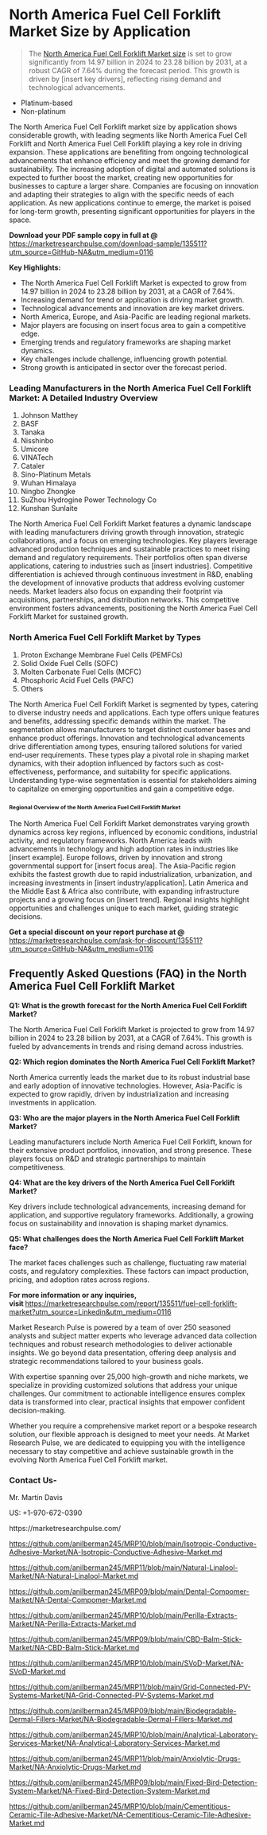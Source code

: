 <h1>North America Fuel Cell Forklift Market&nbsp;Size by Application</h1><blockquote><p>The <a href="https://marketresearchpulse.com/download-sample/135511?utm_source=GitHub-NA&amp;utm_medium=0116">North America Fuel Cell Forklift Market size</a> is set to grow significantly from 14.97 billion in 2024 to 23.28 billion by 2031, at a robust CAGR of 7.64% during the forecast period. This growth is driven by [insert key drivers], reflecting rising demand and technological advancements.</p></blockquote><ul><li>Platinum-based<li> Non-platinum</li></ul><p>The North America Fuel Cell Forklift market size by application shows considerable growth, with leading segments like North America Fuel Cell Forklift and North America Fuel Cell Forklift playing a key role in driving expansion. These applications are benefiting from ongoing technological advancements that enhance efficiency and meet the growing demand for sustainability. The increasing adoption of digital and automated solutions is expected to further boost the market, creating new opportunities for businesses to capture a larger share. Companies are focusing on innovation and adapting their strategies to align with the specific needs of each application. As new applications continue to emerge, the market is poised for long-term growth, presenting significant opportunities for players in the space.</p><p><strong>Download your PDF sample copy in full at @ </strong><a href="https://marketresearchpulse.com/download-sample/135511?utm_source=GitHub-NA&amp;utm_medium=0116">https://marketresearchpulse.com/download-sample/135511?utm_source=GitHub-NA&amp;utm_medium=0116</a></p><p><strong>Key Highlights: </strong></p><ul><li>The North America Fuel Cell Forklift Market is expected to grow from 14.97 billion in 2024 to 23.28 billion by 2031, at a CAGR of 7.64%.</li><li>Increasing demand for trend or application is driving market growth.</li><li>Technological advancements and innovation are key market drivers.</li><li>North America, Europe, and Asia-Pacific are leading regional markets.</li><li>Major players are focusing on insert focus area to gain a competitive edge.</li><li>Emerging trends and regulatory frameworks are shaping market dynamics.</li><li>Key challenges include challenge, influencing growth potential.</li><li>Strong growth is anticipated in sector over the forecast period.</li></ul><h3>Leading Manufacturers in the North America Fuel Cell Forklift Market: A Detailed Industry Overview</h3><ol><li>Johnson Matthey</li><li>BASF</li><li>Tanaka</li><li>Nisshinbo</li><li>Umicore</li><li>VINATech</li><li>Cataler</li><li>Sino-Platinum Metals</li><li>Wuhan Himalaya</li><li>Ningbo Zhongke</li><li>SuZhou Hydrogine Power Technology Co</li><li>Kunshan Sunlaite</li></ol><div class="flex max-w-full flex-col flex-grow"><div class="min-h-8 text-message flex w-full flex-col items-end gap-2 whitespace-normal break-words [.text-message+&amp;]:mt-5" dir="auto" data-message-author-role="assistant" data-message-id="fd8432e4-4910-450d-b182-61b7bfb0a01f" data-message-model-slug="gpt-4o"><div class="flex w-full flex-col gap-1 empty:hidden first:pt-[3px]"><div class="markdown prose w-full break-words dark:prose-invert light"><p>The North America Fuel Cell Forklift Market features a dynamic landscape with leading manufacturers driving growth through innovation, strategic collaborations, and a focus on emerging technologies. Key players leverage advanced production techniques and sustainable practices to meet rising demand and regulatory requirements. Their portfolios often span diverse applications, catering to industries such as [insert industries]. Competitive differentiation is achieved through continuous investment in R&amp;D, enabling the development of innovative products that address evolving customer needs. Market leaders also focus on expanding their footprint via acquisitions, partnerships, and distribution networks. This competitive environment fosters advancements, positioning the North America Fuel Cell Forklift Market for sustained growth.</p></div></div></div></div><h3>North America Fuel Cell Forklift Market by Types</h3><ol><li>Proton Exchange Membrane Fuel Cells (PEMFCs)<li> Solid Oxide Fuel Cells (SOFC)<li> Molten Carbonate Fuel Cells (MCFC)<li> Phosphoric Acid Fuel Cells (PAFC)<li> Others</li></ol><div class="flex max-w-full flex-col flex-grow"><div class="min-h-8 text-message flex w-full flex-col items-end gap-2 whitespace-normal break-words [.text-message+&amp;]:mt-5" dir="auto" data-message-author-role="assistant" data-message-id="084470be-0bb7-4664-bddf-5156b4f41249" data-message-model-slug="gpt-4o-mini"><div class="flex w-full flex-col gap-1 empty:hidden first:pt-[3px]"><div class="markdown prose w-full break-words dark:prose-invert light"><p>The North America Fuel Cell Forklift Market is segmented by types, catering to diverse industry needs and applications. Each type offers unique features and benefits, addressing specific demands within the market. The segmentation allows manufacturers to target distinct customer bases and enhance product offerings. Innovation and technological advancements drive differentiation among types, ensuring tailored solutions for varied end-user requirements. These types play a pivotal role in shaping market dynamics, with their adoption influenced by factors such as cost-effectiveness, performance, and suitability for specific applications. Understanding type-wise segmentation is essential for stakeholders aiming to capitalize on emerging opportunities and gain a competitive edge.</p></div></div></div></div><h3><span style="font-size: 11px;">Regional Overview of the North America Fuel Cell Forklift Market</span></h3><div class="flex max-w-full flex-col flex-grow"><div class="min-h-8 text-message flex w-full flex-col items-end gap-2 whitespace-normal break-words [.text-message+&amp;]:mt-5" dir="auto" data-message-author-role="assistant" data-message-id="e9038762-ce64-4e30-91c9-9bd413514231" data-message-model-slug="gpt-4o-mini"><div class="flex w-full flex-col gap-1 empty:hidden first:pt-[3px]"><div class="markdown prose w-full break-words dark:prose-invert light"><p>The North America Fuel Cell Forklift Market demonstrates varying growth dynamics across key regions, influenced by economic conditions, industrial activity, and regulatory frameworks. North America leads with advancements in technology and high adoption rates in industries like [insert example]. Europe follows, driven by innovation and strong governmental support for [insert focus area]. The Asia-Pacific region exhibits the fastest growth due to rapid industrialization, urbanization, and increasing investments in [insert industry/application]. Latin America and the Middle East &amp; Africa also contribute, with expanding infrastructure projects and a growing focus on [insert trend]. Regional insights highlight opportunities and challenges unique to each market, guiding strategic decisions.</p></div></div></div></div><p><strong>Get a special discount on your report purchase at @ </strong><a href="https://marketresearchpulse.com/ask-for-discount/135511?utm_source=GitHub-NA&amp;utm_medium=0116">https://marketresearchpulse.com/ask-for-discount/135511?utm_source=GitHub-NA&amp;utm_medium=0116</a></p><h2>Frequently Asked Questions (FAQ) in the North America Fuel Cell Forklift Market</h2><p><strong>Q1: What is the growth forecast for the North America Fuel Cell Forklift Market?</strong></p><p>The North America Fuel Cell Forklift Market is projected to grow from 14.97 billion in 2024 to 23.28 billion by 2031, at a CAGR of 7.64%. This growth is fueled by advancements in trends and rising demand across industries.</p><p><strong>Q2: Which region dominates the North America Fuel Cell Forklift Market?</strong></p><p>North America currently leads the market due to its robust industrial base and early adoption of innovative technologies. However, Asia-Pacific is expected to grow rapidly, driven by industrialization and increasing investments in application.</p><p><strong>Q3: Who are the major players in the North America Fuel Cell Forklift Market?</strong></p><p>Leading manufacturers include North America Fuel Cell Forklift, known for their extensive product portfolios, innovation, and strong presence. These players focus on R&amp;D and strategic partnerships to maintain competitiveness.</p><p><strong>Q4: What are the key drivers of the North America Fuel Cell Forklift Market?</strong></p><p>Key drivers include technological advancements, increasing demand for application, and supportive regulatory frameworks. Additionally, a growing focus on sustainability and innovation is shaping market dynamics.</p><p><strong>Q5: What challenges does the North America Fuel Cell Forklift Market face?</strong></p><p>The market faces challenges such as challenge, fluctuating raw material costs, and regulatory complexities. These factors can impact production, pricing, and adoption rates across regions.</p><p><strong>For more information or any inquiries, visit&nbsp;</strong><a href="https://marketresearchpulse.com/report/135511/fuel-cell-forklift-market?utm_source=Linkedin&utm_medium=0116">https://marketresearchpulse.com/report/135511/fuel-cell-forklift-market?utm_source=Linkedin&utm_medium=0116</a></p><p>Market Research Pulse is powered by a team of over 250 seasoned analysts and subject matter experts who leverage advanced data collection techniques and robust research methodologies to deliver actionable insights. We go beyond data presentation, offering deep analysis and strategic recommendations tailored to your business goals.</p><p>With expertise spanning over 25,000 high-growth and niche markets, we specialize in providing customized solutions that address your unique challenges. Our commitment to actionable intelligence ensures complex data is transformed into clear, practical insights that empower confident decision-making.</p><p>Whether you require a comprehensive market report or a bespoke research solution, our flexible approach is designed to meet your needs. At Market Research Pulse, we are dedicated to equipping you with the intelligence necessary to stay competitive and achieve sustainable growth in the evolving North America Fuel Cell Forklift market.</p><h3><strong>Contact Us-</strong></h3><p>Mr. Martin Davis</p><p>US: +1-970-672-0390</p><p>https://marketresearchpulse.com/</p><p><a href="https://github.com/anilberman245/MRP10/blob/main/Isotropic-Conductive-Adhesive-Market/NA-Isotropic-Conductive-Adhesive-Market.md">https://github.com/anilberman245/MRP10/blob/main/Isotropic-Conductive-Adhesive-Market/NA-Isotropic-Conductive-Adhesive-Market.md</a></p><p><a href="https://github.com/anilberman245/MRP11/blob/main/Natural-Linalool-Market/NA-Natural-Linalool-Market.md">https://github.com/anilberman245/MRP11/blob/main/Natural-Linalool-Market/NA-Natural-Linalool-Market.md</a></p><p><a href="https://github.com/anilberman245/MRP09/blob/main/Dental-Compomer-Market/NA-Dental-Compomer-Market.md">https://github.com/anilberman245/MRP09/blob/main/Dental-Compomer-Market/NA-Dental-Compomer-Market.md</a></p><p><a href="https://github.com/anilberman245/MRP10/blob/main/Perilla-Extracts-Market/NA-Perilla-Extracts-Market.md">https://github.com/anilberman245/MRP10/blob/main/Perilla-Extracts-Market/NA-Perilla-Extracts-Market.md</a></p><p><a href="https://github.com/anilberman245/MRP09/blob/main/CBD-Balm-Stick-Market/NA-CBD-Balm-Stick-Market.md">https://github.com/anilberman245/MRP09/blob/main/CBD-Balm-Stick-Market/NA-CBD-Balm-Stick-Market.md</a></p><p><a href="https://github.com/anilberman245/MRP10/blob/main/SVoD-Market/NA-SVoD-Market.md">https://github.com/anilberman245/MRP10/blob/main/SVoD-Market/NA-SVoD-Market.md</a></p><p><a href="https://github.com/anilberman245/MRP11/blob/main/Grid-Connected-PV-Systems-Market/NA-Grid-Connected-PV-Systems-Market.md">https://github.com/anilberman245/MRP11/blob/main/Grid-Connected-PV-Systems-Market/NA-Grid-Connected-PV-Systems-Market.md</a></p><p><a href="https://github.com/anilberman245/MRP09/blob/main/Biodegradable-Dermal-Fillers-Market/NA-Biodegradable-Dermal-Fillers-Market.md">https://github.com/anilberman245/MRP09/blob/main/Biodegradable-Dermal-Fillers-Market/NA-Biodegradable-Dermal-Fillers-Market.md</a></p><p><a href="https://github.com/anilberman245/MRP10/blob/main/Analytical-Laboratory-Services-Market/NA-Analytical-Laboratory-Services-Market.md">https://github.com/anilberman245/MRP10/blob/main/Analytical-Laboratory-Services-Market/NA-Analytical-Laboratory-Services-Market.md</a></p><p><a href="https://github.com/anilberman245/MRP11/blob/main/Anxiolytic-Drugs-Market/NA-Anxiolytic-Drugs-Market.md">https://github.com/anilberman245/MRP11/blob/main/Anxiolytic-Drugs-Market/NA-Anxiolytic-Drugs-Market.md</a></p><p><a href="https://github.com/anilberman245/MRP09/blob/main/Fixed-Bird-Detection-System-Market/NA-Fixed-Bird-Detection-System-Market.md">https://github.com/anilberman245/MRP09/blob/main/Fixed-Bird-Detection-System-Market/NA-Fixed-Bird-Detection-System-Market.md</a></p><p><a href="https://github.com/anilberman245/MRP10/blob/main/Cementitious-Ceramic-Tile-Adhesive-Market/NA-Cementitious-Ceramic-Tile-Adhesive-Market.md">https://github.com/anilberman245/MRP10/blob/main/Cementitious-Ceramic-Tile-Adhesive-Market/NA-Cementitious-Ceramic-Tile-Adhesive-Market.md</a></p>
